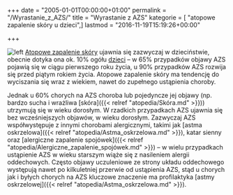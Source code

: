 +++
date = "2005-01-01T00:00:00+01:00"
permalink = "/Wyrastanie_z_AZS/"
title = "Wyrastanie z AZS"
kategorie = [ "atopowe zapalenie skóry u dzieci",]
lastmod = "2016-11-19T15:19:26+00:00"

+++

![](/images/Wyrastanie.png "left") [Atopowe zapalenie skóry](/atopedia/Atopowe_zapalenie_skóry) ujawnia się zazwyczaj w dzieciństwie, obecnie dotyka ona ok. 10% ogółu [dzieci](/atopedia/Dzieci) – w 65% przypadków objawy AZS pojawią się w ciągu pierwszego roku życia, u 90% przypadków AZS rozwija się przed piątym rokiem życia. Atopowe zapalenie skóry ma tendencję do wyciszania się wraz z wiekiem, nawet do zupełnego ustąpienia choroby.

Jednak u 60% chorych na AZS choroba lub pojedyncze jej objawy (np. bardzo sucha i wrażliwa [skóra]({{< relref "atopedia/Skóra.md" >}})) utrzymują się w wieku dorosłym. W rzadkich przypadkach AZS ujawnia się bez wcześniejszych objawów, w wieku dorosłym. Zazwyczaj AZS współwystępuje z innymi chorobami alergicznymi, takimi jak [astma oskrzelowa]({{< relref "atopedia/Astma_oskrzelowa.md" >}}), katar sienny oraz [alergiczne zapalenie spojówek]({{< relref "atopedia/Alergiczne_zapalenie_spojówek.md" >}}) – w wielu przypadkach ustąpienie AZS w wieku starszym wiąże się z nasileniem alergii oddechowych. Często objawy uczuleniowe ze strony układu oddechowego występują nawet po kilkuletniej przerwie od ustąpienia AZS, stąd u chorych jak i byłych chorych na AZS kluczowe znaczenie ma profilaktyka [astmy oskrzelowej]({{< relref "atopedia/Astma_oskrzelowa.md" >}}).
